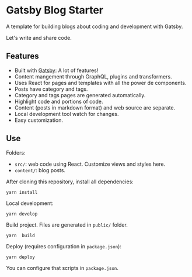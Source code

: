 # Gatsby Blog Starter

A template for building blogs about coding and development with Gatsby.

Let's write and share code.

## Features

- Built with [Gatsby](https://www.gatsbyjs.org): A lot of features!
- Content mangement through GraphQL, plugins and transformers.
- Uses React for pages and templates with all the power de components.
- Posts have category and tags.
- Category and tags pages are generated automatically.
- Highlight code and portions of code.
- Content (posts in markdown format) and web source are separate.
- Local development tool watch for changes.
- Easy customization.

## Use

Folders:

- `src/`: web code using React. Customize views and styles here.
- `content/`: blog posts.

After cloning this repository, install all dependencies:
```
yarn install
```

Local development:
```
yarn develop
```

Build project. Files are generated in `public/` folder.
```
yarn  build
```

Deploy (requires configuration in `package.json`):
```
yarn deploy
```

You can configure that scripts in `package.json`.

